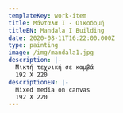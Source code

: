 ```yaml
---
templateKey: work-item
title: Μάνταλα Ι - Οικοδομή
titleEN: Mandala Ι Building
date: 2020-08-11T16:22:00.000Z
type: painting
image: /img/mandala1.jpg
description: |-
  Μικτή τεχνική σε καμβά
  192 X 220
descriptionEN: |-
  Mixed media on canvas
  192 X 220
---
```

